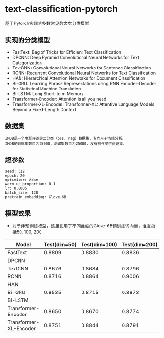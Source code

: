 # text-classification-pytorch
基于Pytorch实现大多数常见的文本分类模型

## 实现的分类模型
* FastText: Bag of Tricks for Efficient Text Classification
* DPCNN: Deep Pyramid Convolutional Neural Networks for Text Categorization 
* TextCNN: Convolutional Neural Networks for Sentence Classification
* RCNN: Recurrent Convolutional Neural Networks for Text Classification 
* HAN: Hierarchical Attention Networks for Document Classification 
* Bi-GRU: Learning Phrase Representations using RNN Encoder-Decoder for Statistical Machine Translation
* Bi-LSTM: Long Short-term Memory
* Transformer-Encoder: Attention is all you need
* Transformer-XL-Encoder: Transformer-XL: Attentive Language Models Beyond a Fixed-Length Context 

## 数据集
    IMDB是一个电影评论的二分类（pos, neg）数据集，专门用于情绪分析。
    IMDB的训练集数目为25000，测试集数目为25000，没有额外提供验证集。

## 超参数
    seed: 512
    epoch: 20
    optimizer: Adam
    warm_up_proportion: 0.1
    lr: 0.0005
    batch_size: 128
    pretrain_embedding: Glove-6B
    
 ## 模型效果
 * 对于非预训练模型，这里使用了不同维度的Glove-6B预训练词向量，维度包括50, 100, 200
 
| Model     | Test(dim=50)   | Test(dim=100)| Test(dim=200)|
| ----------- | ----------- |-----------|-----------|
| FastText   |  0.8809       |   0.8830     |   0.8836        |     
| DPCNN   |         |        |           |   
| TextCNN  |  0.8676       |     0.8684   |   0.8796        | 
| RCNN   |     0.8716    |     0.8864   |       0.9006    | 
|  HAN  |         |        |           | 
|  Bi-GRU  |    0.8535     |    0.8715    |    0.8873       | 
|  Bi-LSTM  |         |        |           | 
|  Transformer-Encoder  |  0.8650       |   0.8670     |      0.8774     | 
|  Transformer-XL-Encoder  |   0.8751      |  0.8844      |  0.8791         | 
